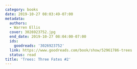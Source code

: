 ```yaml
---
category: books
date: 2019-10-27 08:03:49-07:00
metadata:
  authors:
  - Warren Ellis
  cover: 3026923752.jpg
  end_date: 2019-10-27 08:04:00-07:00
  ids:
    goodreads: '3026923752'
  link: https://www.goodreads.com/book/show/52961786-trees
  status: read
title: 'Trees: Three Fates #2'
---
```

